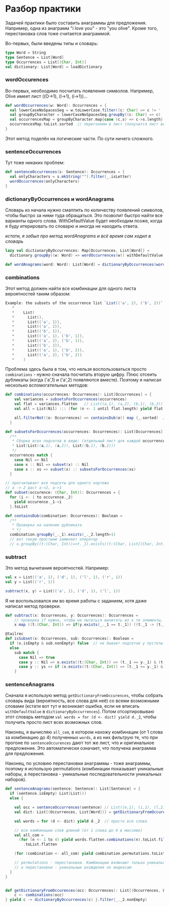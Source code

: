 # Разбор практики

Задачей практики было составить анаграммы для предложения. Например, одна из анаграмм "i love you" - это "you olive". Кроме того, перестановка слов тоже считается анаграммой.

Во-первых, были введены типы и словарь:

```scala
type Word = String
type Sentence = List[Word]
type Occurrences = List[(Char, Int)]
val dictionary: List[Word] = loadDictionary
```


### wordOccurences 

Во-первых, необходимо посчитать появления символов. Например, Olive имеет лист ((O->1), (l->1), (i->1))...

```scala
def wordOccurrences(w: Word): Occurrences = {
  val lowerCaseNoSpacesSeq = w.toLowerCase.filter((c: Char) => c != ' ').toSeq
  val groupByCharacter = lowerCaseNoSpacesSeq.groupBy((c: Char) => c)  // Карта вида (e -> ee, a -> a, l -> llll ...)
  val occurrencesMap = groupByCharacter.map{case (c,s) => c->s.length}  // маппим карту в другую карту уже по длинам
  occurrencesMap.toList.sorted  // перегоняем в лист (получится лист вида ((e->2), (a->1))) и сортируем
}
```

Этот метод поделён на логические части. По сути ничего сложного.


### sentenceOccurrences

Тут тоже никаких проблем:

```scala
def sentenceOccurrences(s: Sentence): Occurrences = {
  val onlyCharacters = s.mkString("").filter(_.isLetter)
  wordOccurrences(onlyCharacters)
}
```


### dictionaryByOccurrences и wordAnagrams

Словарь из начала нужно смаппить по количеству появлений символов, чтобы быстро за ними туда обращаться. Это позволит быстро найти все варианты одного слова. WithDefaultValue будет необходим позже, когда я буду итерировать по словарю и иногда не находить ответа.

*кстати, я забыл про метод wordAnagrams и всё время сам ходил в словарь*

```scala
lazy val dictionaryByOccurrences: Map[Occurrences, List[Word]] =
  dictionary.groupBy((w: Word) => wordOccurrences(w)) withDefaultValue List()

def wordAnagrams(word: Word): List[Word] = dictionaryByOccurrences(wordOccurrences(word))
```


### combinations

Этот метод должен найти все комбинации для одного листа вероятностей таким образом:

```scala
Example: the subsets of the occurrence list `List(('a', 2), ('b', 2))` are:
   *
   *    List(
   *      List(),
   *      List(('a', 1)),
   *      List(('a', 2)),
   *      List(('b', 1)),
   *      List(('a', 1), ('b', 1)),
   *      List(('a', 2), ('b', 1)),
   *      List(('b', 2)),
   *      List(('a', 1), ('b', 2)),
   *      List(('a', 2), ('b', 2))
   *    )
```

Проблема здесь была в том, что нельзя воспользоваться просто `combinations` - нужно сначала посчитать вторую цифру. Плюс отсеить дубликаты (когда ('a',1) и ('a',2) появляются вместе). Поэтому я написал несколько вспомогательных методов:

```scala
def combinations(occurrences: Occurrences): List[Occurrences] = {
    val variances = subsetsForOccurrences(occurrences)
    val flat = variances.flatten   // List((a,1), (a,2), (b,1), (b,2))
    val all = List(Nil) ::: (for (n <- 1 until flat.length) yield flat.combinations(n).toList).flatten.toList

    all.filterNot((o: Occurrences) => containsDub(o)) map (_.sorted)  // прогоняем через фильтр, отсеиваем дубликаты и сортируем
  }

def subsetsForOccurrences(occurrences: Occurrences): List[Occurrences] =
  /**
   * Сборка всех подсетов в виде: (отдельный лист для каждой occurrences типа char->int)
   * List(List((a,1), (a,2)), List((b,1), (b,2)))
   */
  occurrences match {
    case Nil => Nil
    case x :: Nil => subset(x) :: Nil
    case x :: xs => subset(x) :: subsetsForOccurrences(xs)
  }

// просчитывает все подсеты для одного кортежа
// a -> 2 даст a->2, a->1
def subset(occurence: (Char, Int)): Occurrences = {
  for (i <- 1 to occurence._2)
    yield occurence._1->i
  }.toList

def containsDub(combination: Occurrences): Boolean =
  /**
   * Проверка на наличие дубликата
   * */
  combination.groupBy(_._1).exists(_._2.length>1)
  // вот такую простыню заменяет оператор _
  // x.groupBy((t:(Char, Int))=>t._1).exists((t:(Char, List[(Char, Int)]))=>t._2.length>1)

```


### subtract

Это метод вычитания вероятностей. Например:

```scala
val x = List(('a', 1), ('d', 1), ('l', 1), ('r', 1))
val y = List(('r', 1))

subtract(x, y) = List(('a', 1), ('d', 1), ('l', 1))
```

Я не воспользовался им во время работы с заданием, хотя даже написал метод проверки.

```scala
def subtract(x: Occurrences, y: Occurrences): Occurrences =
    // проверка if нужна, чтобы не пытаться вычитать из x те элементы, которых нет в y (y.filter упадёт)
    x map ((t:(Char, Int)) => if(y.exists(_._1 == t._1)) ((t._1 -> (t._2 - y.filter(_._1 == t._1).head._2))) else t) filterNot(_._2 == 0)

@tailrec
def isSubset(x: Occurrences, sub: Occurrences): Boolean =
  if (x.isEmpty & sub.nonEmpty) false  // не бывает подсетов у пустоты
  else
    sub match {
      case Nil => true
      case y :: Nil => x.exists((t:(Char, Int)) => (t._1 == y._1) & (t._2 >= y._2) )
      case y :: ys => if (x.exists((t:(Char, Int)) => (t._1 == y._1) & (t._2 >= y._2) )) isSubset(x, ys) else false
    }
```


### sentenceAnagrams

Сначала я использую метод `getDictionaryFromOccurences`, чтобы собрать словарь вида (вероятность, все слова для неё) со всеми возможными словами (кстати вот тут и возникает ошибка, если не вписать `withDefaultValue` в `dictionaryByOccurrences`). Потом отсортировываю этот словарь методом `val words = for (d <- dict) yield d._2`, чтобы получить просто лист всех возможных слов.

Наконец, я вычисляю `all_com`, в котором нахожу комбинации (от 1 слова за комбинацию до 4) полученных `words`, а из них фильтрую те, что при прогоне по `sentenceOccurences` дают тот же лист, что и оригинальное предложение. Это автоматически означает, что получена анаграмма для предложения. 

Наконец, по условию перестановки анаграммы - тоже анаграммы, поэтому я использую permutations (комбинации показывает уникальные наборы, а перестановка - уникальные последовательности уникальных наборов).

```scala
def sentenceAnagrams(sentence: Sentence): List[Sentence] = {
  if (sentence.isEmpty) List(List())
  else {

    val occ = sentenceOccurrences(sentence) // List((e,1), (i,1), (l,2), (n,1), (r,1), (u,2), (x,1), (z,1))
    val dict: List[(Occurrences, List[Word])] = getDictionaryFromOccurences(occ)

    val words = for (d <- dict) yield d._2  // просто все слова

    // все комбинации слов длиной (от 1 слова до 4 в массиве)
    val all_com =
      (for (n <- 1 to 4) yield words.flatten.combinations(n).toList.filter(sentenceOccurrences(_) == occ))
        .toList.flatten

    (for (combination <- all_com) yield combination.permutations.toList).flatten

    // permutations - перестановки. Комбинации включают только уникальные вхождения,
    // а перестановки - уникальные вхождения по индексам
  }
}


def getDictionaryFromOccurences(occ: Occurrences): List[(Occurrences, List[Word])] = {for {
    c <- combinations(occ)
} yield c -> dictionaryByOccurrences(c) }.filter(_._2.nonEmpty)
```